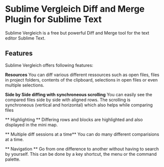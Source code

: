 Sublime Vergleich Diff and Merge Plugin for Sublime Text
=================

Sublime Vergleich is a free but powerful Diff and Merge tool for the text editor Sublime Text.

Features
--------------
Sublime Vergleich offers following features:

**Resources**
You can diff various different ressources such as open files, files in project folders, contents of the clipboard, selections in open files or even multiple selections.

**Side by Side diffing with synchroneous scrolling**
You can easily see the compared files side by side with aligned rows. The scrolling is synchroneous (vertical and horizontal) which also helps while comparing files

** Highlighting **
Differing rows and blocks are highlighted and also displayed in the mini map.

** Multiple diff sessions at a time**
You can do many different comparisions at a time.

** Navigation **
Go from one difference to another without having to search by yourself. This can be done by a key shortcut, the menu or the command palette.


